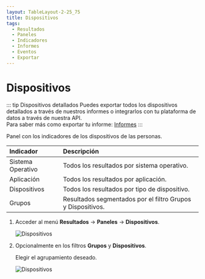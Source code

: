 ```yaml
---
layout: TableLayout-2-25_75
title: Dispositivos
tags:
  - Resultados
  - Paneles
  - Indicadores
  - Informes
  - Eventos
  - Exportar
---
```

# Dispositivos

::: tip Dispositivos detallados
Puedes exportar todos los dispositivos detallados a través de nuestros informes o integrarlos con tu plataforma de datos a través de nuestra API.<br>
Para saber más como exportar tu informe: [Informes](../reports/global)
:::

Panel con los indicadores de los dispositivos de las personas.

| Indicador | Descripción |
| :--- | :--- |
| Sistema Operativo| Todos los resultados por sistema operativo. |
| Aplicación | Todos los resultados por aplicación. |
| Dispositivos | Todos los resultados por tipo de dispositivo. |
| Grupos | Resultados segmentados por el filtro Grupos y Dispositivos. |

1. Acceder al menú **Resultados** -> **Paneles** -> **Dispositivos**.

   ![Dispositivos](https://cdn.phishx.io/phishx-docs/images/phishx_results_dashboards_devices_01.webp)

2. Opcionalmente en los filtros **Grupos** y **Dispositivos**.

   Elegir el agrupamiento deseado.

   ![Dispositivos](https://cdn.phishx.io/phishx-docs/images/phishx_results_dashboards_devices_02.webp)

